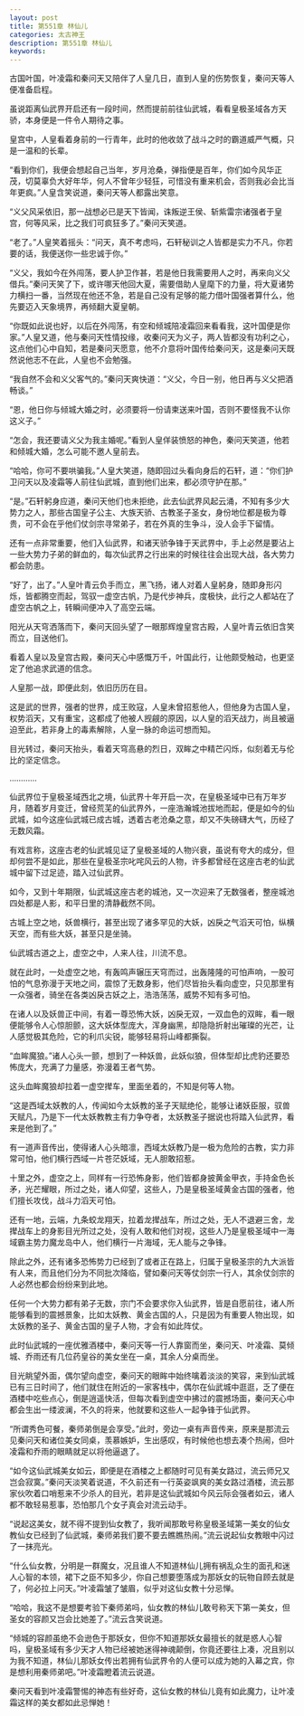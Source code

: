 ```yaml
---
layout: post
title: 第551章 林仙儿
categories: 太古神王
description: 第551章 林仙儿
keywords:
---
```


古国叶国，叶凌霜和秦问天又陪伴了人皇几日，直到人皇的伤势恢复，秦问天等人便准备启程。

虽说距离仙武界开启还有一段时间，然而提前前往仙武城，看看皇极圣域各方天骄，本身便是一件令人期待之事。

皇宫中，人皇看着身前的一行青年，此时的他收敛了战斗之时的霸道威严气概，只是一温和的长辈。

“看到你们，我便会想起自己当年，岁月沧桑，弹指便是百年，你们如今风华正茂，切莫辜负大好年华，何人不曾年少轻狂，可惜没有重来机会，否则我必会比当年更疯。”人皇含笑说道，秦问天等人都露出笑意。

“义父风采依旧，那一战想必已是天下皆闻，诛叛逆王侯、斩紫雷宗诸强者于皇宫，何等风采，比之我们可疯狂多了。”秦问天笑道。

“老了。”人皇笑着摇头：“问天，真不考虑吗，石轩秘训之人皆都是实力不凡，你若要的话，我便送你一些忠诚于你。”

“义父，我如今在外闯荡，要人护卫作甚，若是他日我需要用人之时，再来向义父借兵。”秦问天笑了下，或许哪天他回大夏，需要借助人皇麾下的力量，将大夏诸势力横扫一番，当然现在他还不急，若是自己没有足够的能力借叶国强者算什么，他先要迈入天象境界，再倾翻大夏皇朝。

“你既如此说也好，以后在外闯荡，有空和倾城陪凌霜回来看看我，这叶国便是你家。”人皇又道，他与秦问天性情投缘，收秦问天为义子，两人皆都没有功利之心，这点他们心中自知，若是秦问天愿意，他不介意将叶国传给秦问天，这是秦问天既然说他志不在此，人皇也不会勉强。

“我自然不会和义父客气的。”秦问天爽快道：“义父，今日一别，他日再与义父把酒畅谈。”

“恩，他日你与倾城大婚之时，必须要将一份请柬送来叶国，否则不要怪我不认你这义子。”

“怎会，我还要请义父为我主婚呢。”看到人皇佯装愤怒的神色，秦问天笑道，他若和倾城大婚，怎么可能不邀人皇前去。

“哈哈，你可不要哄骗我。”人皇大笑道，随即回过头看向身后的石轩，道：“你们护卫问天以及凌霜等人前往仙武城，直到他们出来，都必须守护在那。”

“是。”石轩躬身应道，秦问天他们也未拒绝，此去仙武界风起云涌，不知有多少大势力之人，那些古国皇子公主、大族天骄、古教圣子圣女，身份地位都是极为尊贵，可不会在乎他们仗剑宗寻常弟子，若在外真的生争斗，没人会手下留情。

还有一点非常重要，他们入仙武界，和诸天骄争锋于天武界中，手上必然是要沾上一些大势力子弟的鲜血的，每次仙武界之行出来的时候往往会出现大战，各大势力都会防患。

“好了，出了。”人皇叶青云负手而立，黑飞扬，诸人对着人皇躬身，随即身形闪烁，皆都腾空而起，驾驭一虚空古帆，乃是代步神兵，度极快，此行之人都站在了虚空古帆之上，转瞬间便冲入了高空云端。

阳光从天穹洒落而下，秦问天回头望了一眼那辉煌皇宫古殿，人皇叶青云依旧含笑而立，目送他们。

看着人皇以及皇宫古殿，秦问天心中感慨万千，叶国此行，让他颇受触动，也更坚定了他追求武道的信念。

人皇那一战，即便此刻，依旧历历在目。

这是武的世界，强者的世界，成王败寇，人皇未曾招惹他人，但他身为古国人皇，权势滔天，又有重宝，这都成了他被人觊觎的原因，以人皇的滔天战力，尚且被逼迫至此，若非身上的毒素解除，人皇一脉的命运可想而知。

目光转过，秦问天抬头，看着天穹高悬的烈日，双眸之中精芒闪烁，似刻着无与伦比的坚定信念。

…………

仙武界位于皇极圣域西北之境，仙武界十年开启一次，在皇极圣域中已有万年岁月，随着岁月变迁，曾经荒芜的仙武界外，一座浩瀚城池拔地而起，便是如今的仙武城，如今这座仙武城已成古城，透着古老沧桑之意，却又不失磅礴大气，历经了无数风霜。

有戏言称，这座古老的仙武城见证了皇极圣域的人物兴衰，虽说有夸大的成分，但却何尝不是如此，那些在皇极圣宗叱咤风云的人物，许多都曾经在这座古老的仙武城中留下过足迹，踏入过仙武界。

如今，又到十年期限，仙武城这座古老的城池，又一次迎来了无数强者，整座城池四处都是人影，和平日里的清静截然不同。

古城上空之地，妖兽横行，甚至出现了诸多罕见的大妖，凶戾之气滔天可怕，纵横天空，而有些大妖，甚至只是坐骑。

仙武城古道之上，虚空之中，人来人往，川流不息。

就在此时，一处虚空之地，有轰鸣声辗压天穹而过，出轰隆隆的可怕声响，一股可怕的气息弥漫于天地之间，震惊了无数身影，他们尽皆抬头看向虚空，只见那里有一众强者，骑坐在各类凶戾古妖之上，浩浩荡荡，威势不知有多可怕。

在诸人以及妖兽正中间，有着一尊恐怖大妖，凶戾无双，一双血色的双眸，看一眼便能够令人心惊胆颤，这大妖体型庞大，浑身幽黑，却隐隐折射出璀璨的光芒，让人感觉极其危险，它的利爪尖锐，能够轻易将山峰都撕裂。

“血眸魔狼。”诸人心头一颤，想到了一种妖兽，此妖似狼，但体型却比虎豹还要恐怖庞大，充满了力量感，弥漫着王者气势。

这头血眸魔狼却拉着一虚空撵车，里面坐着的，不知是何等人物。

“这是西域太妖教的人，传闻如今太妖教的圣子天赋绝伦，能够让诸妖臣服，驭兽天赋凡，乃是下一代太妖教教主有力争夺者，太妖教圣子据说也将踏入仙武界，看来是他到了。”

有一道声音传出，使得诸人心头暗凛，西域太妖教乃是一极为危险的古教，实力非常可怕，他们横行西域一片苍茫妖域，无人胆敢招惹。

十里之外，虚空之上，同样有一行恐怖身影，他们皆都身披黄金甲衣，手持金色长矛，光芒耀眼，所过之处，诸人仰望，这些人，乃是皇极圣域黄金古国的强者，他们擅长攻伐，战斗力滔天可怕。

还有一地，云端，九条蛟龙翔天，拉着龙撵战车，所过之处，无人不退避三舍，龙撵战车上的身影目光所过之处，没有人敢和他们对视，这些人乃是皇极圣域中一海域霸主势力魔龙岛中人，他们横行一片海域，无人能与之争锋。

除此之外，还有诸多恐怖势力已经到了或者正在路上，归属于皇极圣宗的九大派皆有人来，而且他们分为不同批次降临，譬如秦问天等仗剑宗一行人，其余仗剑宗的人必然也都会纷纷来到此地。

任何一个大势力都有弟子无数，宗门不会要求你入仙武界，皆是自愿前往，诸人所能够看到的震撼景象，比如太妖教、黄金古国的人，只是因为有重要人物出现，如太妖教的圣子、黄金古国的皇子人物，才会有如此阵仗。

此时仙武城的一座优雅酒楼中，秦问天等一行人靠窗而坐，秦问天、叶凌霜、莫倾城、乔雨还有几位药皇谷的美女坐在一桌，其余人分桌而坐。

目光眺望外面，偶尔望向虚空，秦问天的眼眸中始终噙着淡淡的笑容，来到仙武城已有三日时间了，他们就住在附近的一家客栈中，偶尔在仙武城中逛逛，乏了便在酒楼中吃些点心，倒是逍遥快活，但每次看到虚空中拂过的震撼场面，秦问天心中都会生出一缕波澜，不久的将来，他就要和这些人一起争锋于仙武界。

“所谓秀色可餐，秦师弟倒是会享受。”此时，旁边一桌有声音传来，原来是那流云见秦问天和诸位美女同桌，羡慕嫉妒，生出感叹，有时候他也想去凑个热闹，但叶凌霜和乔雨的眼睛就足以将他逼退了。

“如今这仙武城美女如云，即便是在酒楼之上都随时可见有美女路过，流云师兄又岂会寂寞。”秦问天淡笑着说道，不久前还有一行英姿飒爽的美女路过酒楼，流云那家伙吹着口哨惹来不少杀人的目光，若非是这仙武城如今风云际会强者如云，诸人都不敢轻易惹事，恐怕那几个女子真会对流云动手。

“说起这美女，就不得不提到仙女教了，我听闻那敢号称皇极圣域第一美女的仙女教仙女已经到了仙武城，秦师弟我们要不要去瞧瞧热闹。”流云说起仙女教眼中闪过了一抹亮光。

“什么仙女教，分明是一群魔女，况且谁人不知道林仙儿拥有祸乱众生的面孔和迷人心智的本领，裙下之臣不知多少，你自己想要堕落成为那妖女的玩物自顾去就是了，何必拉上问天。”叶凌霜皱了皱眉，似乎对这仙女教十分忌惮。

“哈哈，我这不是想要考验下秦师弟吗，仙女教的林仙儿敢号称天下第一美女，但圣女的容颜又岂会比她差了。”流云含笑说道。

“倾城的容颜虽绝不会逊色于那妖女，但你不知道那妖女最擅长的就是惑人心智吗，皇极圣域有多少天才人物已经被她迷得神魂颠倒，你竟还要往上凑，况且别以为我不知道，林仙儿那妖女传出若拥有仙武界令的人便可以成为她的入幕之宾，你是想利用秦师弟吧。”叶凌霜瞪着流云说道。

秦问天看到叶凌霜警惕的神态有些好奇，这仙女教的林仙儿竟有如此魔力，让叶凌霜这样的美女都如此忌惮她！
